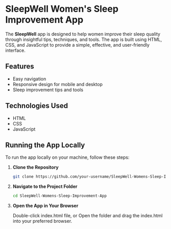 # SleepWell Women's Sleep Improvement App

The **SleepWell** app is designed to help women improve their sleep quality through insightful tips, techniques, and tools. The app is built using HTML, CSS, and JavaScript to provide a simple, effective, and user-friendly interface.

## Features
- Easy navigation
- Responsive design for mobile and desktop
- Sleep improvement tips and tools

## Technologies Used
- HTML
- CSS
- JavaScript

## Running the App Locally

To run the app locally on your machine, follow these steps:

1. **Clone the Repository**
   ```bash
   git clone https://github.com/your-username/SleepWell-Womens-Sleep-Improvement-App.git
2. **Navigate to the Project Folder**
   ```bash
   cd SleepWell-Womens-Sleep-Improvement-App
3. **Open the App in Your Browser**

   Double-click index.html file, or
Open the folder and drag the index.html into your preferred browser.
